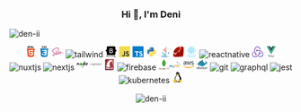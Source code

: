 <h3 align="center">Hi 👋, I'm Deni</h3>


<p align="left"> <img src="https://komarev.com/ghpvc/?username=den-ii&label=Profile%20views&color=0e75b6&style=flat" alt="den-ii" /> </p>

<!--<h4 align="center">Let's Connect</h4>
<p align="center">
<a href="https://www.hackerrank.com/den_ii" target="blank"><img align="center" src="https://raw.githubusercontent.com/rahuldkjain/github-profile-readme-generator/master/src/images/icons/Social/hackerrank.svg" alt="den_ii" height="20" width="20" /></a>
<a href="https://www.leetcode.com/deni_j" target="blank"><img align="center" src="https://raw.githubusercontent.com/rahuldkjain/github-profile-readme-generator/master/src/images/icons/Social/leet-code.svg" alt="deni_j" height="20" width="20" /></a>
</p>-->


<p align="center"> 
   <img src="https://raw.githubusercontent.com/devicons/devicon/master/icons/html5/html5-original-wordmark.svg" alt="html5" width="20" height="20"/>
   <img src="https://raw.githubusercontent.com/devicons/devicon/master/icons/css3/css3-original-wordmark.svg" alt="css3" width="20" height="20"/>
  <img src="https://raw.githubusercontent.com/devicons/devicon/master/icons/sass/sass-original.svg" alt="sass" width="20" height="20"/> 
  <img src="https://www.vectorlogo.zone/logos/tailwindcss/tailwindcss-icon.svg" alt="tailwind" width="20" height="20"/>
  <img src="https://raw.githubusercontent.com/devicons/devicon/master/icons/bootstrap/bootstrap-plain-wordmark.svg" alt="bootstrap" width="20" height="20"/>
   <img src="https://raw.githubusercontent.com/devicons/devicon/master/icons/javascript/javascript-original.svg" alt="javascript" width="20" height="20"/> 
   <img src="https://raw.githubusercontent.com/devicons/devicon/master/icons/typescript/typescript-original.svg" alt="typescript" width="20" height="20"/>
  <img src="https://raw.githubusercontent.com/devicons/devicon/master/icons/python/python-original.svg" alt="python" width="20" height="20"/>
   <img src="https://raw.githubusercontent.com/devicons/devicon/master/icons/java/java-original.svg" alt="java" width="20" height="20"/>
   <img src="https://raw.githubusercontent.com/devicons/devicon/master/icons/ruby/ruby-original.svg" alt="ruby" width="20" height="20"/>
  <img src="https://raw.githubusercontent.com/devicons/devicon/master/icons/react/react-original-wordmark.svg" alt="react" width="20" height="20"/> <img src="https://reactnative.dev/img/header_logo.svg" alt="reactnative" width="20" height="20"/> <img src="https://raw.githubusercontent.com/devicons/devicon/master/icons/redux/redux-original.svg" alt="redux" width="20" height="20"/> 
  <img src="https://raw.githubusercontent.com/devicons/devicon/master/icons/vuejs/vuejs-original-wordmark.svg" alt="vuejs" width="20" height="20"/>
  <img src="https://www.vectorlogo.zone/logos/nuxtjs/nuxtjs-icon.svg" alt="nuxtjs" width="20" height="20"/> 
  <img src="https://cdn.worldvectorlogo.com/logos/nextjs-2.svg" alt="nextjs" width="20" height="20"/> 
    <img src="https://raw.githubusercontent.com/devicons/devicon/master/icons/nodejs/nodejs-original-wordmark.svg" alt="nodejs" width="20" height="20"/> 
  <img src="https://raw.githubusercontent.com/devicons/devicon/master/icons/express/express-original-wordmark.svg" alt="express" width="20" height="20"/>
  <img src="https://raw.githubusercontent.com/devicons/devicon/master/icons/rails/rails-original-wordmark.svg" alt="rails" width="20" height="20"/> 
  <img src="https://www.vectorlogo.zone/logos/firebase/firebase-icon.svg" alt="firebase" width="20" height="20"/>
  <img src="https://raw.githubusercontent.com/devicons/devicon/master/icons/mongodb/mongodb-original-wordmark.svg" alt="mongodb" width="20" height="20"/><img src="https://raw.githubusercontent.com/devicons/devicon/master/icons/mysql/mysql-original-wordmark.svg" alt="mysql" width="20" height="20"/>  
  <img src="https://raw.githubusercontent.com/devicons/devicon/master/icons/amazonwebservices/amazonwebservices-original-wordmark.svg" alt="aws" width="20" height="20"/>     <img src="https://raw.githubusercontent.com/devicons/devicon/master/icons/docker/docker-original-wordmark.svg" alt="docker" width="20" height="20"/> <img src="https://www.vectorlogo.zone/logos/git-scm/git-scm-icon.svg" alt="git" width="20" height="20"/>  <img src="https://www.vectorlogo.zone/logos/graphql/graphql-icon.svg" alt="graphql" width="20" height="20"/>   <img src="https://www.vectorlogo.zone/logos/jestjsio/jestjsio-icon.svg" alt="jest" width="20" height="20"/><img src="https://www.vectorlogo.zone/logos/kubernetes/kubernetes-icon.svg" alt="kubernetes" width="20" height="20"/> <img src="https://raw.githubusercontent.com/devicons/devicon/master/icons/linux/linux-original.svg" alt="linux" width="20" height="20"/>     </p>

<p align="center"><img align="center" src="https://github-readme-streak-stats.herokuapp.com/?user=den-ii&" alt="den-ii" /></p>

